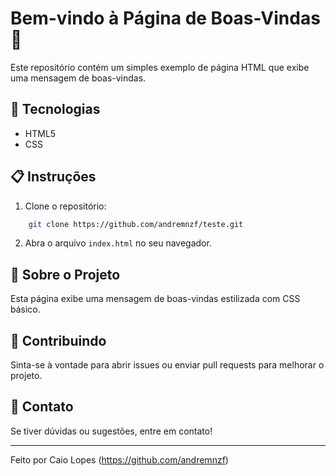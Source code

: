# Bem-vindo à Página de Boas-Vindas 👋

Este repositório contém um simples exemplo de página HTML que exibe uma mensagem de boas-vindas.

## 🚀 Tecnologias
- HTML5
- CSS

## 📋 Instruções
1. Clone o repositório:

```bash
    git clone https://github.com/andremnzf/teste.git
```

2. Abra o arquivo `index.html` no seu navegador.

## 📄 Sobre o Projeto
Esta página exibe uma mensagem de boas-vindas estilizada com CSS básico.

## 📌 Contribuindo
Sinta-se à vontade para abrir issues ou enviar pull requests para melhorar o projeto.

## 📧 Contato
Se tiver dúvidas ou sugestões, entre em contato!

---

Feito por Caio Lopes (https://github.com/andremnzf)

